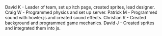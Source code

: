 David K - Leader of team, set up itch page, created sprites, lead designer.
Craig W - Programmed physics and set up server.
Patrick M - Programmed sound with howler.js and created sound effects.
Christian R - Created background and programmed game mechanics.
David J - Created sprites and integrated them into js.